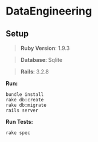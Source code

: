 DataEngineering
==============

Setup
-----
>**Ruby Version**: 1.9.3

>**Database**: Sqlite

>**Rails**:  3.2.8


**Run:**

    bundle install
    rake db:create
    rake db:migrate
    rails server


**Run Tests:**

    rake spec
